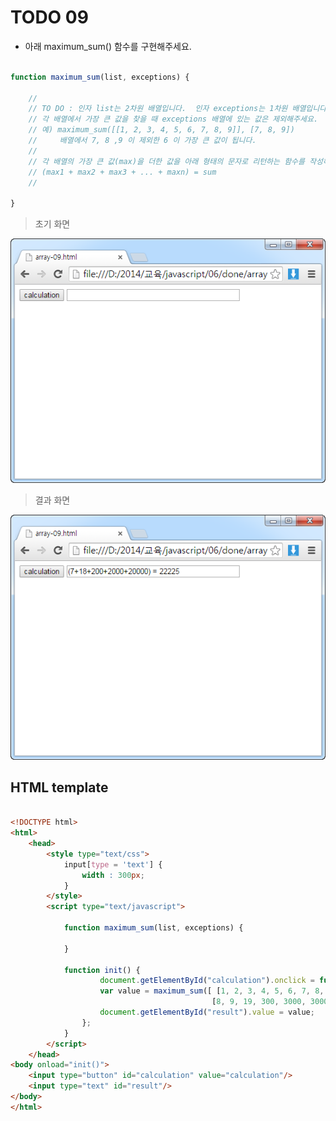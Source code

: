 ﻿TODO 09
========

* 아래 maximum_sum() 함수를 구현해주세요.

```javascript

function maximum_sum(list, exceptions) {

	//
	// TO DO : 인자 list는 2차원 배열입니다.  인자 exceptions는 1차원 배열입니다.
	// 각 배열에서 가장 큰 값을 찾을 때 exceptions 배열에 있는 값은 제외해주세요.
	// 예) maximum_sum([[1, 2, 3, 4, 5, 6, 7, 8, 9]], [7, 8, 9])
	//     배열에서 7, 8 ,9 이 제외한 6 이 가장 큰 값이 됩니다.
	//
	// 각 배열의 가장 큰 값(max)을 더한 값을 아래 형태의 문자로 리턴하는 함수를 작성해주세요.
	// (max1 + max2 + max3 + ... + maxn) = sum
	//
	
}		

```

> 초기 화면

![TODO09](https://raw.githubusercontent.com/lightsh/jsstudy/master/06/todo/images/todo_09.png)


>  결과 화면

![TODO09](https://raw.githubusercontent.com/lightsh/jsstudy/master/06/todo/images/todo_09_result.png)

## HTML template

```html

<!DOCTYPE html> 
<html>
	<head>
		<style type="text/css">
			input[type = 'text'] {
				width : 300px;
			}
		</style>
		<script type="text/javascript">
			
			function maximum_sum(list, exceptions) {

			}
			
			function init() {
					document.getElementById("calculation").onclick = function() {
					var value = maximum_sum([ [1, 2, 3, 4, 5, 6, 7, 8, 9], [10, 11, 12, 13, 14, 15, 16, 17, 18, 19], [100, 200, 300], [1000, 2000, 3000], [10000, 20000, 30000] ],
											 [8, 9, 19, 300, 3000, 30000]);
					document.getElementById("result").value = value;					
				};
			}			
		</script>
	</head>
<body onload="init()">               
	<input type="button" id="calculation" value="calculation"/>        
	<input type="text" id="result"/> 
</body>
</html>

```
